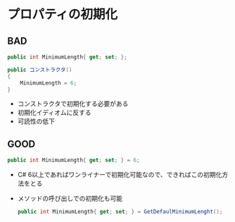 # プロパティの初期化

## BAD

```c#
public int MinimumLength{ get; set; };

public コンストラクタ()
{
    MinimumLength = 6;
}
```

- コンストラクタで初期化する必要がある
- 初期化イディオムに反する
- 可読性の低下

## GOOD

```c#
public int MinimumLength{ get; set; } = 6;
```

- C# 6以上であればワンライナーで初期化可能なので、できればこの初期化方法をとる

- メソッドの呼び出しでの初期化も可能

  ```c#
  public int MinimumLength{ get; set; } = GetDefaulMinimumLenght();
  ```

# 
